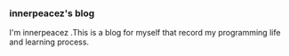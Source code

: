 ### innerpeacez's blog

I'm innerpeacez .This is a blog for myself that record my programming life and learning process.	

    